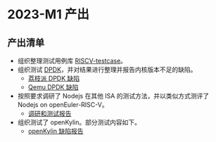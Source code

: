 # 2023-M1 产出

## 产出清单

- 组织整理测试用例库 [RISCV-testcase](https://github.com/ArielHeleneto/RISCV-testcase/)。
- 组织测试 [DPDK]()，并对结果进行整理并报告内核版本不足的缺陷。
  - [荔枝派 DPDK 缺陷](https://gitee.com/openeuler/RISC-V/issues/I6EHEU?from=project-issue)
  - [Qemu DPDK 缺陷](https://gitee.com/openeuler/RISC-V/issues/I6EHEU?from=project-issue) 
- 按照要求调研了 Nodejs 在其他 ISA 的测试方法，并以类似方式测评了 Nodejs on openEuler-RISC-V。
  - [调研和测试报告](https://github.com/FIFCC/nodejs-test)
- 组织测试了 openKylin。部分测试内容如下。
  - [openKylin 缺陷报告](https://gitee.com/jojoh/open-kylin-riscv-test-report)